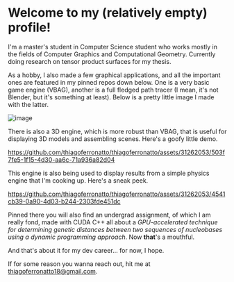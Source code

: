 # Welcome to my (relatively empty) profile!

I'm a master's student in Computer Science student who works mostly in the fields of Computer Graphics and Computational Geometry. Currently doing research on tensor product surfaces for my thesis.

As a hobby, I also made a few graphical applications, and all the important ones are featured in my pinned repos down below. One is a very basic game engine (VBAG), another is a full fledged path tracer (I mean, it's not Blender, but it's something at least). Below is a pretty little image I made with the latter.

![image](https://github.com/thiagoferronatto/thiagoferronatto/assets/31262053/2390ecab-025c-4a6a-8646-878f5fee590f)

There is also a 3D engine, which is more robust than VBAG, that is useful for displaying 3D models and assembling scenes. Here's a goofy little demo.

https://github.com/thiagoferronatto/thiagoferronatto/assets/31262053/503f7fe5-1f15-4d30-aa6c-71a936a82d04

This engine is also being used to display results from a simple physics engine that I'm cooking up. Here's a sneak peek.

https://github.com/thiagoferronatto/thiagoferronatto/assets/31262053/4541cb39-0a90-4d03-b244-2303fde451dc

Pinned there you will also find an undergrad assignment, of which I am really fond, made with CUDA C++ all about a _GPU-accelerated technique for determining genetic distances between two sequences of nucleobases using a dynamic programming approach_. Now **that**'s a mouthful.

And that's about it for my dev career... for now, I hope.

If for some reason you wanna reach out, hit me at [thiagoferronatto18@gmail.com](mailto:thiagoferronatto18@gmail.com).
